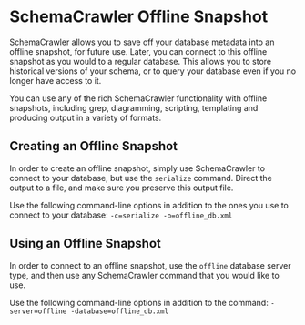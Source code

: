 # SchemaCrawler Offline Snapshot
 
SchemaCrawler allows you to save off your database metadata into an 
offline snapshot, for future use. Later, you can connect to this offline 
snapshot as you would to a regular database. This allows you to store 
historical versions of your schema, or to query your database even if 
you no longer have access to it. 

You can use any of the rich SchemaCrawler functionality with offline 
snapshots, including grep, diagramming, scripting, templating and 
producing output in a variety of formats. 

## Creating an Offline Snapshot
 
In order to create an offline snapshot, simply use SchemaCrawler to 
connect to your database, but use the `serialize` command. Direct the 
output to a file, and make sure you preserve this output file. 

Use the following command-line options in addition to the ones you use 
to connect to your database: `-c=serialize -o=offline_db.xml` 

## Using an Offline Snapshot

In order to connect to an offline snapshot, use the `offline` database
server type, and then use any SchemaCrawler command that you would like
to use.

Use the following command-line options in addition to the command: 
`-server=offline -database=offline_db.xml`
